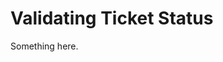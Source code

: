 [title]: # (Validating Ticket Status)
[tags]: # (XXX)
[priority]: # (6024)
# Validating Ticket Status
Something here.
